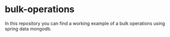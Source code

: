# bulk-operations
In this repository you can find a working example of a bulk operations using spring data mongodb.
